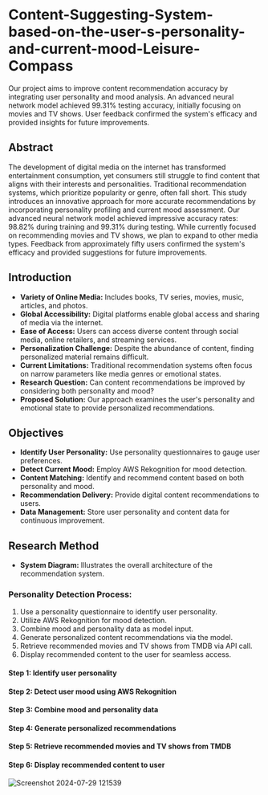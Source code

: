 # Content-Suggesting-System-based-on-the-user-s-personality-and-current-mood-Leisure-Compass
Our project aims to improve content recommendation accuracy by integrating user personality and mood analysis. An advanced neural network model achieved 99.31% testing accuracy, initially focusing on movies and TV shows. User feedback confirmed the system's efficacy and provided insights for future improvements.


## Abstract
The development of digital media on the internet has transformed entertainment consumption, yet consumers still struggle to find content that aligns with their interests and personalities. Traditional recommendation systems, which prioritize popularity or genre, often fall short. This study introduces an innovative approach for more accurate recommendations by incorporating personality profiling and current mood assessment. Our advanced neural network model achieved impressive accuracy rates: 98.82% during training and 99.31% during testing. While currently focused on recommending movies and TV shows, we plan to expand to other media types. Feedback from approximately fifty users confirmed the system's efficacy and provided suggestions for future improvements.

## Introduction

- **Variety of Online Media:** Includes books, TV series, movies, music, articles, and photos.
- **Global Accessibility:** Digital platforms enable global access and sharing of media via the internet.
- **Ease of Access:** Users can access diverse content through social media, online retailers, and streaming services.
- **Personalization Challenge:** Despite the abundance of content, finding personalized material remains difficult.
- **Current Limitations:** Traditional recommendation systems often focus on narrow parameters like media genres or emotional states.
- **Research Question:** Can content recommendations be improved by considering both personality and mood?
- **Proposed Solution:** Our approach examines the user's personality and emotional state to provide personalized recommendations.

## Objectives

- **Identify User Personality:** Use personality questionnaires to gauge user preferences.
- **Detect Current Mood:** Employ AWS Rekognition for mood detection.
- **Content Matching:** Identify and recommend content based on both personality and mood.
- **Recommendation Delivery:** Provide digital content recommendations to users.
- **Data Management:** Store user personality and content data for continuous improvement.

## Research Method

- **System Diagram:** Illustrates the overall architecture of the recommendation system.

### Personality Detection Process:
1. Use a personality questionnaire to identify user personality.
2. Utilize AWS Rekognition for mood detection.
3. Combine mood and personality data as model input.
4. Generate personalized content recommendations via the model.
5. Retrieve recommended movies and TV shows from TMDB via API call.
6. Display recommended content to the user for seamless access.


#### Step 1: Identify user personality

#### Step 2: Detect user mood using AWS Rekognition

#### Step 3: Combine mood and personality data

#### Step 4: Generate personalized recommendations

#### Step 5: Retrieve recommended movies and TV shows from TMDB

#### Step 6: Display recommended content to user

![Screenshot 2024-07-29 121539](https://github.com/user-attachments/assets/9e6ca79d-fdf0-492f-8c53-c3c2254a6022)
